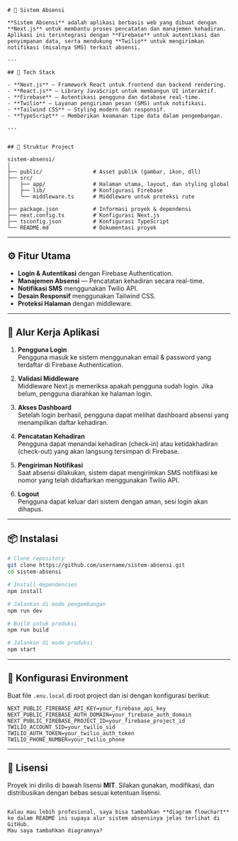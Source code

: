 ```
# 📌 Sistem Absensi

**Sistem Absensi** adalah aplikasi berbasis web yang dibuat dengan **Next.js** untuk membantu proses pencatatan dan manajemen kehadiran.  
Aplikasi ini terintegrasi dengan **Firebase** untuk autentikasi dan penyimpanan data, serta mendukung **Twilio** untuk mengirimkan notifikasi (misalnya SMS) terkait absensi.

---

## 🚀 Tech Stack

- **Next.js** — Framework React untuk frontend dan backend rendering.
- **React.js** — Library JavaScript untuk membangun UI interaktif.
- **Firebase** — Autentikasi pengguna dan database real-time.
- **Twilio** — Layanan pengiriman pesan (SMS) untuk notifikasi.
- **Tailwind CSS** — Styling modern dan responsif.
- **TypeScript** — Memberikan keamanan tipe data dalam pengembangan.

---
```
```

## 📂 Struktur Project

sistem-absensi/
│
├── public/                # Asset publik (gambar, ikon, dll)
├── src/
│   ├── app/               # Halaman utama, layout, dan styling global
│   ├── lib/               # Konfigurasi Firebase
│   └── middleware.ts      # Middleware untuk proteksi rute
│
├── package.json           # Informasi proyek & dependensi
├── next.config.ts         # Konfigurasi Next.js
├── tsconfig.json          # Konfigurasi TypeScript
└── README.md              # Dokumentasi proyek

````

---

## ⚙️ Fitur Utama

- **Login & Autentikasi** dengan Firebase Authentication.
- **Manajemen Absensi** — Pencatatan kehadiran secara real-time.
- **Notifikasi SMS** menggunakan Twilio API.
- **Desain Responsif** menggunakan Tailwind CSS.
- **Proteksi Halaman** dengan middleware.

---
## 🔄 Alur Kerja Aplikasi

1. **Pengguna Login**  
   Pengguna masuk ke sistem menggunakan email & password yang terdaftar di Firebase Authentication.

2. **Validasi Middleware**  
   Middleware Next.js memeriksa apakah pengguna sudah login. Jika belum, pengguna diarahkan ke halaman login.

3. **Akses Dashboard**  
   Setelah login berhasil, pengguna dapat melihat dashboard absensi yang menampilkan daftar kehadiran.

4. **Pencatatan Kehadiran**  
   Pengguna dapat menandai kehadiran (check-in) atau ketidakhadiran (check-out) yang akan langsung tersimpan di Firebase.

5. **Pengiriman Notifikasi**  
   Saat absensi dilakukan, sistem dapat mengirimkan SMS notifikasi ke nomor yang telah didaftarkan menggunakan Twilio API.

6. **Logout**  
   Pengguna dapat keluar dari sistem dengan aman, sesi login akan dihapus.

---

## 📦 Instalasi

```bash
# Clone repository
git clone https://github.com/username/sistem-absensi.git
cd sistem-absensi

# Install dependencies
npm install

# Jalankan di mode pengembangan
npm run dev

# Build untuk produksi
npm run build

# Jalankan di mode produksi
npm start
````

---

## 🔑 Konfigurasi Environment

Buat file `.env.local` di root project dan isi dengan konfigurasi berikut:

```
NEXT_PUBLIC_FIREBASE_API_KEY=your_firebase_api_key
NEXT_PUBLIC_FIREBASE_AUTH_DOMAIN=your_firebase_auth_domain
NEXT_PUBLIC_FIREBASE_PROJECT_ID=your_firebase_project_id
TWILIO_ACCOUNT_SID=your_twilio_sid
TWILIO_AUTH_TOKEN=your_twilio_auth_token
TWILIO_PHONE_NUMBER=your_twilio_phone
```

---

## 📜 Lisensi

Proyek ini dirilis di bawah lisensi **MIT**.
Silakan gunakan, modifikasi, dan distribusikan dengan bebas sesuai ketentuan lisensi.

```

Kalau mau lebih profesional, saya bisa tambahkan **diagram flowchart** ke dalam README ini supaya alur sistem absensinya jelas terlihat di GitHub.  
Mau saya tambahkan diagramnya?
```
